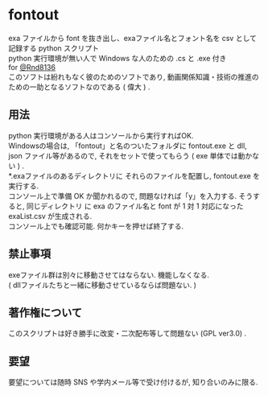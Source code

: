 # fontout
exa ファイルから font を抜き出し、exaファイル名とフォント名を csv として記録する python スクリプト  
python 実行環境が無い人で Windows な人のための .cs と .exe 付き  
for [@Rnd8136](https://twitter.com/RNd8136)  
このソフトは紛れもなく彼のためのソフトであり, 動画関係知識・技術の推進のための一助となるソフトなのである ( 偉大 ) .
## 用法  
python 実行環境がある人はコンソールから実行すればOK.  
Windowsの場合は, 「fontout」と名のついたフォルダに fontout.exe と dll, json ファイル等があるので, それをセットで使ってもらう ( exe 単体では動かない ) .  
\*.exaファイルのあるディレクトリに それらのファイルを配置し, fontout.exe を実行する.  
コンソール上で準備 OK か聞かれるので, 問題なければ「y」を入力する. 
そうすると, 同じディレクトリ に exa のファイル名と font が 1 対 1 対応になった exaList.csv が生成される.  
コンソール上でも確認可能. 何かキーを押せば終了する. 
## 禁止事項  
exeファイル群は別々に移動させてはならない. 機能しなくなる.  
( dllファイルたちと一緒に移動させているならば問題ない. )
## 著作権について  
このスクリプトは好き勝手に改変・二次配布等して問題ない (GPL ver3.0) .  
## 要望  
要望については随時 SNS や学内メール等で受け付けるが, 知り合いのみに限る.  
